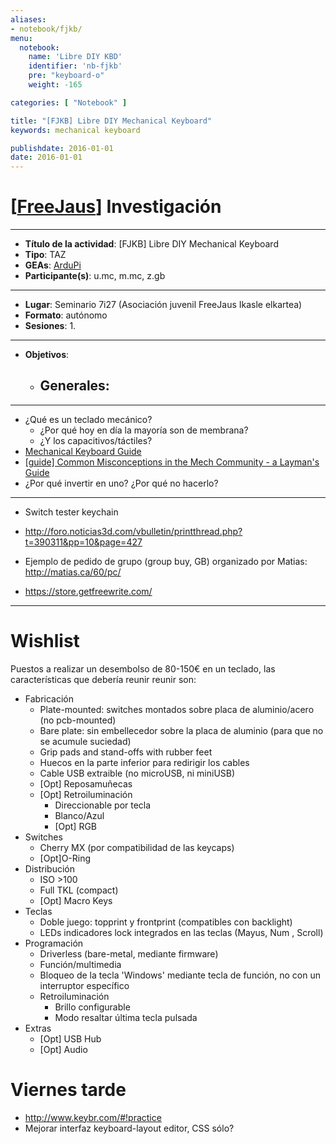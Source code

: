 ```yaml
---
aliases:
- notebook/fjkb/
menu:
  notebook:
    name: 'Libre DIY KBD'
    identifier: 'nb-fjkb'
    pre: "keyboard-o"
    weight: -165

categories: [ "Notebook" ]

title: "[FJKB] Libre DIY Mechanical Keyboard"
keywords: mechanical keyboard

publishdate: 2016-01-01
date: 2016-01-01
---
```


# [[FreeJaus](https://github.com/FreeJaus)] Investigación

---

- **Título de la actividad**: [FJKB] Libre DIY Mechanical Keyboard
- **Tipo**: TAZ
- **GEAs**: [ArduPi](https://github.com/FreeJaus/ardupi)
- **Participante(s)**: u.mc, m.mc, z.gb 
 
---

- **Lugar**: Seminario 7i27 (Asociación juvenil FreeJaus Ikasle elkartea)
- **Formato**: autónomo
- **Sesiones**:
  1. 
   
---

- **Objetivos**:
  - Generales:
     - 

---

- ¿Qué es un teclado mecánico?
  - ¿Por qué hoy en día la mayoría son de membrana?
  - ¿Y los capacitivos/táctiles?
- [Mechanical Keyboard Guide]( http://www.daskeyboard.com/blog/mechanical-keyboard-guide/)
- [[guide] Common Misconceptions in the Mech Community - a Layman's Guide](https://www.reddit.com/r/MechanicalKeyboards/comments/3vgxfg/guide_common_misconceptions_in_the_mech_community/)
- ¿Por qué invertir en uno? ¿Por qué no hacerlo?

---
  
- Switch tester keychain
- http://foro.noticias3d.com/vbulletin/printthread.php?t=390311&pp=10&page=427

- Ejemplo de pedido de grupo (group buy, GB) organizado por Matias: http://matias.ca/60/pc/
- https://store.getfreewrite.com/

---

# Wishlist

Puestos a realizar un desembolso de 80-150€ en un teclado, las características que debería reunir reunir son:

- Fabricación
  - Plate-mounted: switches montados sobre placa de aluminio/acero (no pcb-mounted)
  - Bare plate: sin embellecedor sobre la placa de aluminio (para que no se acumule suciedad)
  - Grip pads and stand-offs with rubber feet
  - Huecos en la parte inferior para redirigir los cables
  - Cable USB extraible (no microUSB, ni miniUSB)
  - [Opt] Reposamuñecas
  - [Opt] Retroiluminación
     - Direccionable por tecla
	 - Blanco/Azul
	 - [Opt] RGB
- Switches
  - Cherry MX (por compatibilidad de las keycaps)
  - [Opt]O-Ring
- Distribución
  - ISO >100
  - Full TKL (compact)
  - [Opt] Macro Keys
- Teclas
  - Doble juego: topprint y frontprint (compatibles con backlight)
  - LEDs indicadores lock integrados en las teclas (Mayus, Num , Scroll)
- Programación
  - Driverless (bare-metal, mediante firmware)
  - Función/multimedia
  - Bloqueo de la tecla 'Windows' mediante tecla de función, no con un interruptor específico
  - Retroiluminación
     - Brillo configurable
     - Modo resaltar última tecla pulsada
- Extras
  - [Opt] USB Hub
  - [Opt] Audio
  
# Viernes tarde

- http://www.keybr.com/#!practice
- Mejorar interfaz keyboard-layout editor, CSS sólo?